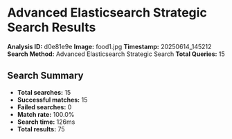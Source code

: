 # Advanced Elasticsearch Strategic Search Results

**Analysis ID:** d0e81e9e
**Image:** food1.jpg
**Timestamp:** 20250614_145212
**Search Method:** Advanced Elasticsearch Strategic Search
**Total Queries:** 15

## Search Summary

- **Total searches:** 15
- **Successful matches:** 15
- **Failed searches:** 0
- **Match rate:** 100.0%
- **Search time:** 126ms
- **Total results:** 75

